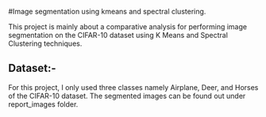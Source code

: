 #Image segmentation using kmeans and spectral clustering.

This project is mainly about a comparative analysis for performing image segmentation on the CIFAR-10 dataset using K Means and Spectral Clustering techniques.

## Dataset:-
For this project, I only used three classes namely Airplane, Deer, and Horses of the CIFAR-10 dataset. The segmented images can be found out under report_images folder.

